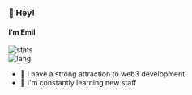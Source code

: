 <!---
poolsar42/poolsar42 is a ✨ special ✨ repository because its `README.md` (this file) appears on your GitHub profile.
You can click the Preview link to take a look at your changes.
--->
 ### 👋 Hey!
 #### I’m Emil
![stats](https://github-readme-stats.vercel.app/api?username=poolsar42&include_all_commits=true&show_icons=true&theme=midnight-purple)  
![lang](https://github-readme-stats.vercel.app/api/top-langs/?username=poolsar42&show_icons=true&theme=midnight-purple&layout=compact)


- 👀 I have a strong attraction to web3 development
- 🌱 I'm constantly learning new staff
